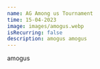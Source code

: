 ```yaml
---
name: AG Among us Tournament
time: 15-04-2023
image: images/amogus.webp
isRecurring: false
description: amogus amogus
---
```


amogus
